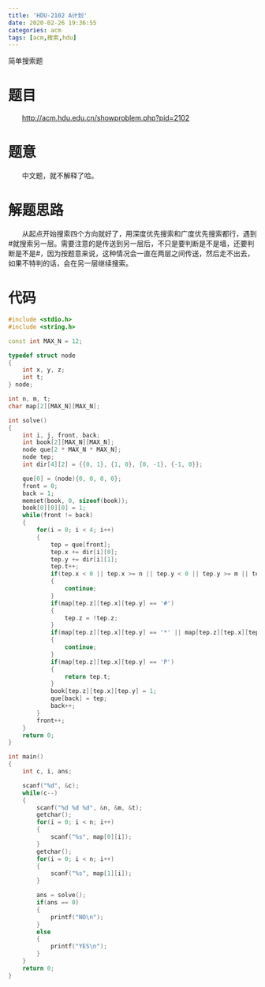```yaml
---
title: 'HDU-2102 A计划'
date: 2020-02-26 19:36:55
categories: acm
tags: [acm,搜索,hdu]
---
```

简单搜索题
<!-- more -->

# 题目
&emsp;&emsp;<http://acm.hdu.edu.cn/showproblem.php?pid=2102>

# 题意
&emsp;&emsp;中文题，就不解释了哈。

# 解题思路
&emsp;&emsp;从起点开始搜索四个方向就好了，用深度优先搜索和广度优先搜索都行，遇到#就搜索另一层。需要注意的是传送到另一层后，不只是要判断是不是墙，还要判断是不是#，因为按题意来说，这种情况会一直在两层之间传送，然后走不出去，如果不特判的话，会在另一层继续搜索。

# 代码
```cpp
#include <stdio.h>
#include <string.h>

const int MAX_N = 12;

typedef struct node
{
	int x, y, z;
	int t;
} node;

int n, m, t;
char map[2][MAX_N][MAX_N];

int solve()
{
	int i, j, front, back;
	int book[2][MAX_N][MAX_N];
	node que[2 * MAX_N * MAX_N];
	node tep;
	int dir[4][2] = {{0, 1}, {1, 0}, {0, -1}, {-1, 0}};

	que[0] = (node){0, 0, 0, 0};
	front = 0;
	back = 1;
	memset(book, 0, sizeof(book));
	book[0][0][0] = 1;
	while(front != back)
	{
		for(i = 0; i < 4; i++)
		{
			tep = que[front];
			tep.x += dir[i][0];
			tep.y += dir[i][1];
			tep.t++;
			if(tep.x < 0 || tep.x >= n || tep.y < 0 || tep.y >= m || tep.t > t)
			{
				continue;
			}
			if(map[tep.z][tep.x][tep.y] == '#')
			{
				tep.z = !tep.z;
			}
			if(map[tep.z][tep.x][tep.y] == '*' || map[tep.z][tep.x][tep.y] == '#' || book[tep.z][tep.x][tep.y] == 1)
			{
				continue;
			}
			if(map[tep.z][tep.x][tep.y] == 'P')
			{
				return tep.t;
			}
			book[tep.z][tep.x][tep.y] = 1;
			que[back] = tep;
			back++;
		}
		front++;
	}
	return 0;
}

int main()
{
	int c, i, ans;

	scanf("%d", &c);
	while(c--)
	{
		scanf("%d %d %d", &n, &m, &t);
		getchar();
		for(i = 0; i < n; i++)
		{
			scanf("%s", map[0][i]);
		}
		getchar();
		for(i = 0; i < n; i++)
		{
			scanf("%s", map[1][i]);
		}

		ans = solve();
		if(ans == 0)
		{
			printf("NO\n");
		}
		else
		{
			printf("YES\n");
		}
	}
	return 0;
}
```